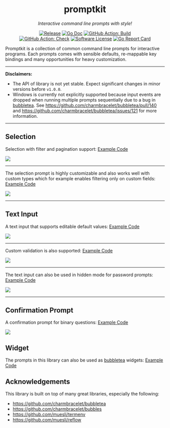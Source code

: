 <p align="center">
  <h1 align="center"><b>promptkit</b></h1>
  <p align="center"><i>Interactive command line prompts with style!</i></p>
  <p align="center">
    <a href="https://github.com/erikgeiser/promptkit/releases/latest"><img alt="Release" src="https://img.shields.io/github/release/erikgeiser/promptkit.svg?style=for-the-badge"></a>
    <a href="https://pkg.go.dev/github.com/erikgeiser/promptkit"><img alt="Go Doc" src="https://img.shields.io/badge/godoc-reference-blue.svg?style=for-the-badge"></a>
    <a href="https://github.com/erikgeiser/promptkit/actions?workflow=Build"><img alt="GitHub Action: Build" src="https://img.shields.io/github/actions/workflow/status/erikgeiser/promptkit/build.yml?branch=main&style=for-the-badge"></a>
    </br>
    <a href="https://github.com/erikgeiser/promptkit/actions?workflow=Check"><img alt="GitHub Action: Check" src="https://img.shields.io/github/actions/workflow/status/erikgeiser/promptkit/check.yml?branch=main&style=for-the-badge"></a>
    <a href="/LICENSE.md"><img alt="Software License" src="https://img.shields.io/badge/license-MIT-brightgreen.svg?style=for-the-badge"></a>
    <a href="https://goreportcard.com/report/github.com/erikgeiser/promptkit"><img alt="Go Report Card" src="https://goreportcard.com/badge/github.com/erikgeiser/promptkit?style=for-the-badge"></a>
  </p>
</p>

Promptkit is a collection of common command line prompts for interactive
programs. Each prompts comes with sensible defaults, re-mappable key bindings
and many opportunities for heavy customization.

---

**Disclaimers:**
* The API of library is not yet stable. Expect significant changes in minor
  versions before `v1.0.0`.
* Windows is currently not explicitly supported because input events are dropped
  when running multiple prompts sequentially due to a bug in
  [bubbletea](https://github.com/charmbracelet/bubbletea). See
  https://github.com/charmbracelet/bubbletea/pull/140 and
  https://github.com/charmbracelet/bubbletea/issues/121 for more information.

---

## Selection

Selection with filter and pagination support: [Example Code](https://github.com/erikgeiser/promptkit/blob/main/examples/selection/main.go)

<a href="https://asciinema.org/a/8co2qSgAIxRZBJzvX5iZXwUqF" target="_blank"><img src="https://asciinema.org/a/8co2qSgAIxRZBJzvX5iZXwUqF.svg" /></a>

---

The selection prompt is highly customizable and also works well with custom
types which for example enables filtering only on custom fields: [Example Code](https://github.com/erikgeiser/promptkit/blob/main/examples/selection_custom/main.go)

<a href="https://asciinema.org/a/Uw7QjXK7nZ0eHmigqIzdDXk3C" target="_blank"><img src="https://asciinema.org/a/Uw7QjXK7nZ0eHmigqIzdDXk3C.svg" /></a>

---

## Text Input

A text input that supports editable default values: [Example Code](https://github.com/erikgeiser/promptkit/blob/main/examples/textinput/main.go)

<a href="https://asciinema.org/a/xUudX97RAXNnHMkArASH4Ccgv" target="_blank"><img src="https://asciinema.org/a/xUudX97RAXNnHMkArASH4Ccgv.svg" /></a>

---

Custom validation is also supported: [Example Code](https://github.com/erikgeiser/promptkit/blob/main/examples/textinput_custom/main.go)

<a href="https://asciinema.org/a/FF14DYA8WtEtRjdPkcllAJk9p" target="_blank"><img src="https://asciinema.org/a/FF14DYA8WtEtRjdPkcllAJk9p.svg" /></a>

---

The text input can also be used in hidden mode for password prompts: [Example Code](https://github.com/erikgeiser/promptkit/blob/main/examples/textinput_hidden/main.go)

<a href="https://asciinema.org/a/k2KTLG49OWWQ3AofrGSzWVmkL" target="_blank"><img src="https://asciinema.org/a/k2KTLG49OWWQ3AofrGSzWVmkL.svg" /></a>

---

## Confirmation Prompt

A confirmation prompt for binary questions: [Example Code](https://github.com/erikgeiser/promptkit/blob/main/examples/confirmation/main.go)

<a href="https://asciinema.org/a/dpQHPP22ceylJGbSthAekZwBB" target="_blank"><img src="https://asciinema.org/a/dpQHPP22ceylJGbSthAekZwBB.svg" /></a>

## Widget

The prompts in this library can also be used as [bubbletea](https://github.com/charmbracelet/bubbletea) widgets: [Example Code](https://github.com/erikgeiser/promptkit/blob/main/examples/bubbletea_widget/main.go)

## Acknowledgements

This library is built on top of many great libraries, especially the following:

- https://github.com/charmbracelet/bubbletea
- https://github.com/charmbracelet/bubbles
- https://github.com/muesli/termenv
- https://github.com/muesli/reflow
